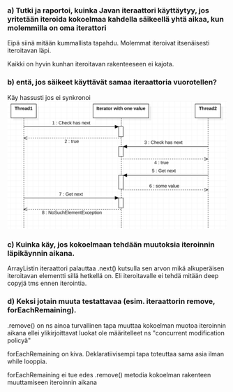 ### a) Tutki ja raportoi, kuinka Javan iteraattori käyttäytyy, jos yritetään iteroida kokoelmaa kahdella säikeellä yhtä aikaa, kun molemmilla on oma iterattori

Eipä siinä mitään kummallista tapahdu. Molemmat iteroivat itsenäisesti iteroitavan läpi.

Kaikki on hyvin kunhan iteroitavan rakenteeseen ei kajota.

### b) entä, jos säikeet käyttävät samaa iteraattoria vuorotellen?

Käy hassusti jos ei synkronoi
![](thread-sequence.png)

### c) Kuinka käy, jos kokoelmaan tehdään muutoksia iteroinnin läpikäynnin aikana.

ArrayListin iteraattori palauttaa .next() kutsulla sen arvon mikä alkuperäisen iteroitavan elementti sillä hetkellä on. Eli iteroitavalle ei tehdä mitään deep copyjä tms ennen iterointia.

### d) Keksi jotain muuta testattavaa (esim. iteraattorin remove, forEachRemaining).

.remove() on ns ainoa turvallinen tapa muuttaa kokoelman muotoa iteroinnin aikana ellei ylikirjoittavat luokat ole määritelleet ns "concurrent modification policyä"

forEachRemaining on kiva. Deklaratiivisempi tapa toteuttaa sama asia ilman while looppia.

forEachRemaining ei tue edes .remove() metodia kokoelman rakenteen muuttamiseen iteroinnin aikana
